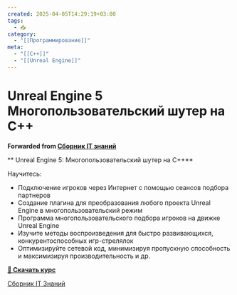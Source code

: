 ```yaml
---
created: 2025-04-05T14:29:19+03:00
tags:
  - 📥
category:
  - "[[Программирование]]"
meta:
  - "[[C++]]"
  - "[[Unreal Engine]]"
---
```


# Unreal Engine 5 Многопользовательский шутер на C++

**Forwarded from [Сборник IT знаний](https://t.me/c/1697904673/196)**

** Unreal Engine 5: Многопользовательский шутер на C++**

Научитесь:
 - Подключение игроков через Интернет с помощью сеансов подбора партнеров
 - Создание плагина для преобразования любого проекта Unreal Engine в многопользовательский режим
 - Программа многопользовательского подбора игроков на движке Unreal Engine
 - Изучите методы воспроизведения для быстро развивающихся, конкурентоспособных игр-стрелялок
 - Оптимизируйте сетевой код, минимизируя пропускную способность и максимизируя производительность и др.

[**💾 Скачать курс**](https://t.me/sbornik_it/100)

[Сборник IT Знаний](https://t.me/+msK2dnxHsiI3OGFi)
